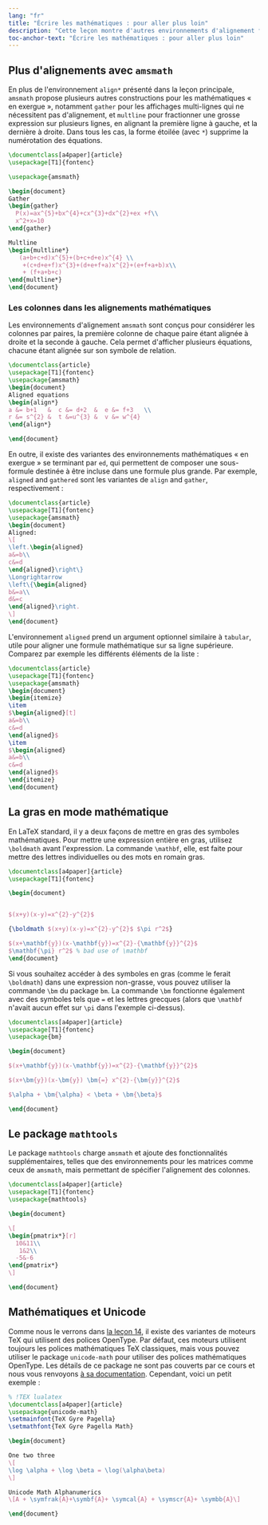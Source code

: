 ```yaml
---
lang: "fr"
title: "Écrire les mathématiques : pour aller plus loin"
description: "Cette leçon montre d'autres environnements d'alignement fournis par amsmath, comment écrire les mathématiques en gras, le package mathtools, et l'utilisation d'Unicode pour les mathématiques."
toc-anchor-text: "Écrire les mathématiques : pour aller plus loin"
---
```


## Plus d'alignements avec `amsmath`

En plus de l'environnement `align*` présenté dans la leçon principale, `amsmath`
propose plusieurs autres constructions pour les mathématiques « en exergue »,
notamment `gather` pour les affichages multi-lignes qui ne nécessitent pas
d'alignement, et `multline` pour fractionner une grosse expression sur plusieurs
 lignes, en alignant la première ligne à gauche, et la dernière à droite. Dans
tous les cas, la forme étoilée (avec `*`) supprime la numérotation des
équations.

```latex
\documentclass[a4paper]{article}
\usepackage[T1]{fontenc}

\usepackage{amsmath}

\begin{document}
Gather
\begin{gather}
  P(x)=ax^{5}+bx^{4}+cx^{3}+dx^{2}+ex +f\\
  x^2+x=10
\end{gather}

Multline
\begin{multline*}
   (a+b+c+d)x^{5}+(b+c+d+e)x^{4} \\
    +(c+d+e+f)x^{3}+(d+e+f+a)x^{2}+(e+f+a+b)x\\
    + (f+a+b+c)
\end{multline*}
\end{document}
```


### Les colonnes dans les alignements mathématiques

Les environnements d'alignement `amsmath` sont conçus pour considérer les
colonnes par paires, la première colonne de chaque paire étant alignée à droite
et la seconde à gauche. Cela permet d'afficher plusieurs équations, chacune
étant alignée sur son symbole de relation.

```latex
\documentclass{article}
\usepackage[T1]{fontenc}
\usepackage{amsmath}
\begin{document}
Aligned equations
\begin{align*}
a &= b+1   &  c &= d+2  &  e &= f+3   \\
r &= s^{2} &  t &=u^{3} &  v &= w^{4}
\end{align*}

\end{document}
```

En outre, il existe des variantes des environnements mathématiques « en
exergue » se terminant par `ed`, qui permettent de composer une sous-formule
destinée à être incluse dans une formule plus grande. Par exemple, `aligned`
and `gathered` sont les variantes de `align` and `gather`, respectivement :

```latex
\documentclass{article}
\usepackage[T1]{fontenc}
\usepackage{amsmath}
\begin{document}
Aligned:
\[
\left.\begin{aligned}
a&=b\\
c&=d
\end{aligned}\right\}
\Longrightarrow
\left\{\begin{aligned}
b&=a\\
d&=c
\end{aligned}\right.
\]
\end{document}
```

L'environnement `aligned` prend un argument optionnel similaire à `tabular`,
utile pour aligner une formule mathématique sur sa ligne supérieure. Comparez
par exemple les différents éléments de la liste :

```latex
\documentclass{article}
\usepackage[T1]{fontenc}
\usepackage{amsmath}
\begin{document}
\begin{itemize}
\item 
$\begin{aligned}[t]
a&=b\\
c&=d
\end{aligned}$
\item 
$\begin{aligned}
a&=b\\
c&=d
\end{aligned}$
\end{itemize}
\end{document}
```

## La gras en mode mathématique

En LaTeX standard, il y a deux façons de mettre en gras des symboles
mathématiques. Pour mettre une expression entière en gras, utilisez `\boldmath`
avant l'expression. La commande `\mathbf`, elle, est faite pour mettre des
lettres individuelles ou des mots en romain gras.

```latex
\documentclass[a4paper]{article}
\usepackage[T1]{fontenc}

\begin{document}


$(x+y)(x-y)=x^{2}-y^{2}$

{\boldmath $(x+y)(x-y)=x^{2}-y^{2}$ $\pi r^2$}

$(x+\mathbf{y})(x-\mathbf{y})=x^{2}-{\mathbf{y}}^{2}$
$\mathbf{\pi} r^2$ % bad use of \mathbf
\end{document}
```

Si vous souhaitez accéder à des symboles en gras (comme le ferait `\boldmath`)
dans une expression non-grasse, vous pouvez utiliser la commande `\bm` du package
`bm`. La commande `\bm` fonctionne également avec des symboles tels que `=` et
les lettres grecques (alors que `\mathbf` n'avait aucun effet sur `\pi` dans
l'exemple ci-dessus).


```latex
\documentclass[a4paper]{article}
\usepackage[T1]{fontenc}
\usepackage{bm}

\begin{document}

$(x+\mathbf{y})(x-\mathbf{y})=x^{2}-{\mathbf{y}}^{2}$

$(x+\bm{y})(x-\bm{y}) \bm{=} x^{2}-{\bm{y}}^{2}$

$\alpha + \bm{\alpha} < \beta + \bm{\beta}$

\end{document}
```

## Le package `mathtools`

Le package `mathtools` charge `amsmath` et ajoute des fonctionnalités
supplémentaires, telles que des environnements pour les matrices comme
ceux de `amsmath`, mais permettant de spécifier l'alignement des colonnes.

```latex
\documentclass[a4paper]{article}
\usepackage[T1]{fontenc}
\usepackage{mathtools}

\begin{document}

\[
\begin{pmatrix*}[r]
  10&11\\
   1&2\\
  -5&-6
\end{pmatrix*}
\]

\end{document}
```

## Mathématiques et Unicode

Comme nous le verrons dans [la leçon 14](lesson-14), il existe des variantes de
moteurs TeX qui utilisent des polices OpenType. Par défaut, ces moteurs
utilisent toujours les polices mathématiques TeX classiques, mais vous pouvez
utiliser le package `unicode-math` pour utiliser des polices mathématiques
OpenType. Les détails de ce package ne sont pas couverts par ce cours et nous
vous renvoyons [à sa documentation](https://texdoc.net/pkg/unicode-math).
Cependant, voici un petit exemple :

```latex
% !TEX lualatex
\documentclass[a4paper]{article}
\usepackage{unicode-math}
\setmainfont{TeX Gyre Pagella}
\setmathfont{TeX Gyre Pagella Math}

\begin{document}

One two three
\[
\log \alpha + \log \beta = \log(\alpha\beta)
\]

Unicode Math Alphanumerics
\[A + \symfrak{A}+\symbf{A}+ \symcal{A} + \symscr{A}+ \symbb{A}\]

\end{document}
```
